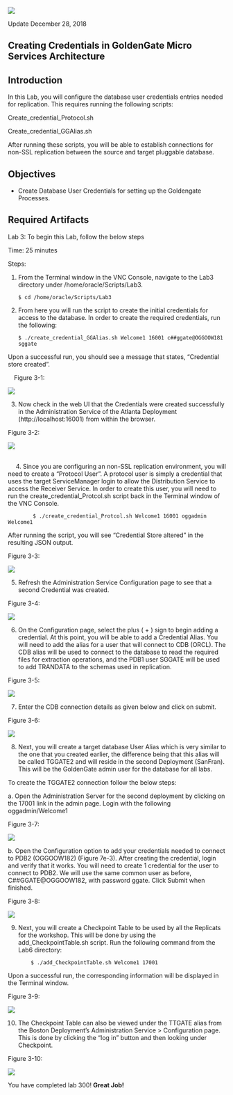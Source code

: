 ![](images/300/Lab300_image1.PNG)

Update December 28, 2018

## Creating Credentials in GoldenGate Micro Services Architecture
## Introduction

In this Lab, you will configure the database user credentials entries needed for replication. This requires running the following scripts:

Create_credential_Protocol.sh

Create_credential_GGAlias.sh

After running these scripts, you will be able to establish connections for non-SSL replication between the source and target pluggable database.

## Objectives

-   Create Database User Credentials for setting up the Goldengate Processes.


## Required Artifacts

Lab 3: To begin this Lab, follow the below steps

Time: 25 minutes

Steps:

1.	From the Terminal window in the VNC Console, navigate to the Lab3 directory under /home/oracle/Scripts/Lab3.

        $ cd /home/oracle/Scripts/Lab3


2.	From here you will run the script to create the initial credentials for access to the database.  In order to create the required credentials, run the following:

        $ ./create_credential_GGAlias.sh Welcome1 16001 c##ggate@OGGOOW181 sggate

Upon a successful run, you should see a message that states, “Credential store created”.

 Figure 3-1:

![](images/300/Lab300_image2.PNG) 


3.	Now check in the web UI that the Credentials were created successfully in the Administration Service of the Atlanta Deployment (http://localhost:16001) from within the browser.

Figure 3-2:

![](images/300/Lab300_image3.PNG)  <br /> <br />

 
4.	Since you are configuring an non-SSL replication environment, you will need to create a “Protocol User”. A protocol user is simply a credential that uses the target ServiceManager login to allow the Distribution Service to access the Receiver Service.
In order to create this user, you will need to run the create_credential_Protcol.sh script back in the Terminal window of the VNC Console.

            $ ./create_credential_Protcol.sh Welcome1 16001 oggadmin Welcome1

After running the script, you will see “Credential Store altered” in the resulting JSON output.

Figure 3-3:

![](images/300/Lab300_image4.PNG) 
 

5.	Refresh the Administration Service Configuration page to see that a second Credential was created.

Figure 3-4:

![](images/300/Lab300_image5.PNG) 


6.  On the Configuration page, select the plus ( + ) sign to begin adding a credential. At this point, you will be able to add a Credential Alias.  You will need to add the alias for a user that will connect to CDB (ORCL). The CDB alias will be used to connect to the database to read the required files for extraction operations, and the PDB1 user SGGATE will be used to add TRANDATA to the schemas used in replication.

Figure 3-5:

![](images/300/Lab300_image3.1.PNG) 


7. Enter the CDB connection details as given below and click on submit.

Figure 3-6:

![](images/300/Lab300_image3.2.PNG) 
 

8.  Next, you will create a target database User Alias which is very similar to the one that you created earlier, the difference being that this alias will be called TGGATE2 and will reside in the second Deployment (SanFran).  This will be the GoldenGate admin user for the database for all labs.

To create the TGGATE2 connection follow the below steps:

a. Open the Administration Server for the second deployment by clicking on the 17001 link in the admin page. Login with the following oggadmin/Welcome1

Figure 3-7:

![](images/400/Lab300_image330.PNG)

b. Open the Configuration option to add your credentials needed to connect to PDB2 (OGGOOW182) (Figure 7e-3). After creating the credential, login and verify that it works. You will need to create 1 credential for the user to connect to PDB2. We will use the same common user as before, C##GGATE@OGGOOW182, with password ggate. Click Submit when finished.

Figure 3-8:

![](images/400/Lab300_image340.PNG) 
 

9.	Next, you will create a Checkpoint Table to be used by all the Replicats for the workshop. This will be done by using the add_CheckpointTable.sh script. Run the following command from the Lab6 directory:

            $ ./add_CheckpointTable.sh Welcome1 17001

Upon a successful run, the corresponding information will be displayed in the Terminal window.

Figure 3-9:

![](images/300/Lab300_image8.PNG) 


10. The Checkpoint Table can also be viewed under the TTGATE alias from the Boston Deployment’s Administration Service > Configuration page. This is done by clicking the “log in” button and then looking under Checkpoint.

Figure 3-10:

![](images/300/Lab300_image9.PNG) 

You have completed lab 300!   **Great Job!**












